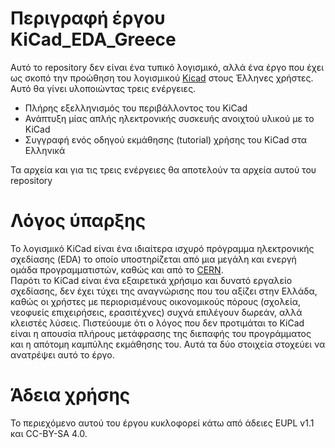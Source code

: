 # Περιγραφή έργου KiCad_EDA_Greece
Αυτό το repository δεν είναι ένα τυπικό λογισμικό, αλλά ένα έργο που έχει ως σκοπό την προώθηση του λογισμικού [Kicad](http://kicad-pcb.org/) στους Έλληνες χρήστες. Αυτό θα γίνει υλοποιώντας τρεις ενέργειες.
* Πλήρης εξελληνισμός του περιβάλλοντος του KiCad
* Ανάπτυξη μίας απλής ηλεκτρονικής συσκευής ανοιχτού υλικού με το KiCad
* Συγγραφή ενός οδηγού εκμάθησης (tutorial) χρήσης του KiCad στα Ελληνικά

Τα αρχεία και για τις τρεις ενέργειες θα αποτελούν τα αρχεία αυτού του repository

# Λόγος ύπαρξης
Το λογισμικό KiCad είναι ένα ιδιαίτερα ισχυρό πρόγραμμα ηλεκτρονικής σχεδίασης (EDA) το οποίο υποστηρίζεται από μια μεγάλη και ενεργή ομάδα προγραμματιστών, καθώς και από το [CERN](http://home.web.cern.ch/).  
Παρότι το KiCad είναι ένα εξαιρετικά χρήσιμο και δυνατό εργαλείο σχεδίασης, δεν έχει τύχει της αναγνώρισης που του αξίζει στην Ελλάδα, καθώς οι χρήστες με περιορισμένους οικονομικούς πόρους (σχολεία, νεοφυείς επιχειρήσεις, ερασιτέχνες) συχνά επιλέγουν δωρεάν, αλλά κλειστές λύσεις.
Πιστεύουμε ότι ο λόγος που δεν προτιμάται το KiCad είναι η απουσία πλήρους μετάφρασης της διεπαφής του προγράμματος και η απότομη καμπύλης εκμάθησης του. 
Αυτά τα δύο στοιχεία στοχεύει να ανατρέψει αυτό το έργο.

# Άδεια χρήσης
Το περιεχόμενο αυτού του έργου κυκλοφορεί κάτω από άδειες EUPL v1.1 και CC-BY-SA 4.0.
